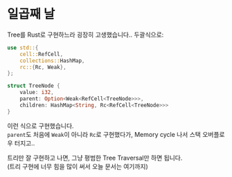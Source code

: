 # 일곱째 날

Tree를 Rust로 구현하느라 굉장히 고생했습니다.. 두괄식으로:

```Rust
use std::{
    cell::RefCell,
    collections::HashMap,
    rc::{Rc, Weak},
};

struct TreeNode {
    value: i32,
    parent: Option<Weak<RefCell<TreeNode>>>,
    children: HashMap<String, Rc<RefCell<TreeNode>>>
}
```

이런 식으로 구현했습니다.  
`parent`도 처음에 `Weak`이 아니라 `Rc`로 구현했다가, Memory cycle 나서 스택 오버플로우 터지고..

트리만 잘 구현하고 나면, 그냥 평범한 Tree Traversal만 하면 됩니다.  
(트리 구현에 너무 힘을 많이 써서 오늘 문서는 여기까지)

